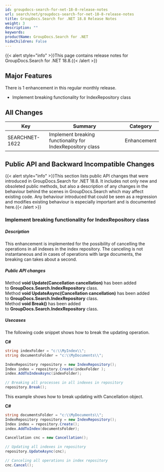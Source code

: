```yaml
---
id: groupdocs-search-for-net-18-8-release-notes
url: search/net/groupdocs-search-for-net-18-8-release-notes
title: GroupDocs.Search for .NET 18.8 Release Notes
weight: 3
description: ""
keywords: 
productName: GroupDocs.Search for .NET
hideChildren: False
---
```

{{< alert style="info" >}}This page contains release notes for GroupDocs.Search for .NET 18.8.{{< /alert >}}

## Major Features

There is 1 enhancement in this regular monthly release.

*   Implement breaking functionality for IndexRepository class

## All Changes

| Key | Summary | Category |
| --- | --- | --- |
| SEARCHNET-1622 | Implement breaking functionality for IndexRepository class | Enhancement |

## Public API and Backward Incompatible Changes

{{< alert style="info" >}}This section lists public API changes that were introduced in GroupDocs.Search for .NET 18.8. It includes not only new and obsoleted public methods, but also a description of any changes in the behaviour behind the scenes in GroupDocs.Search which may affect existing code. Any behaviour introduced that could be seen as a regression and modifies existing behaviour is especially important and is documented here.{{< /alert >}}

### Implement breaking functionality for IndexRepository class

##### Description

This enhancement is implemented for the possibility of cancelling the operations in all indexes in the index repository. The canceling is not instantaneous and in cases of operations with large documents, the breaking can takes about a second.

##### Public API changes

Method **void Update(Cancellation cancellation)** has been added to **GroupDocs.Search.IndexRepository** class.  
Method **void UpdateAsync(Cancellation cancellation)** has been added to **GroupDocs.Search.IndexRepository** class.  
Method **void Break()** has been added to **GroupDocs.Search.IndexRepository** class.

##### Usecases

The following code snippet shows how to break the updating operation.

**C#**

```csharp
string indexFolder = "c:\\MyIndex\\";
string documentsFolder = "c:\\MyDocuments\\";
 
IndexRepository repository = new IndexRepository();
Index index = repository.Create(indexFolder );
index.AddToIndexAsync(indexFolder);
 
// Breaking all processes in all indexes in repository
repository.Break();
```

This example shows how to break updating with Cancellation object.

**C#**

```csharp
string documentsFolder = "c:\\MyDocuments\\";
IndexRepository repository = new IndexRepository();
Index index = repository.Create();
index.AddToIndex(documentsFolder);
  
Cancellation cnc = new Cancellation();
  
// Updating all indexes in repository
repository.UpdateAsync(cnc);
  
// Canceling all operations in index repository
cnc.Cancel();
```
